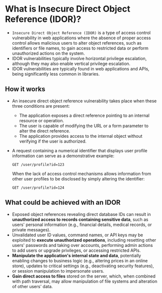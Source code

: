 # What is Insecure Direct Object Reference (IDOR)?

* `Insecure Direct Object Reference (IDOR)` is a type of access control vulnerability in web applications where the absence of proper access control allows malicious users to alter object references, such as identifiers or file names, to gain access to restricted data or perform unauthorized actions on the system.
* IDOR vulnerabilities typically involve horizontal privilege escalation, although they may also enable vertical privilege escalation.
* IDOR vulnerabilities are typically found in web applications and APIs, being significantly less common in libraries.

## How it works

* An insecure direct object reference vulnerability takes place when these three conditions are present:
  * The application exposes a direct reference pointing to an internal resource or operation.
  * The user is capable of modifying the URL or a form parameter to alter the direct reference.
  * The application provides access to the internal object without verifying if the user is authorized.
* A request containing a numerical identifier that displays user profile information can serve as a demonstrative example:

  ```http
  GET /user/profile?id=123
  ```

  When the lack of access control mechanisms allows information from other user profiles to be disclosed by simply altering the identifier:

  ```http
  GET /user/profile?id=124
  ```

## What could be achieved with an IDOR

* Exposed object references revealing direct database IDs can result in **unauthorized access to records containing sensitive data**, such as users' personal information (e.g., financial details, medical records, or private messages).
* Unvalidated user ID values, command names, or API keys may be exploited to **execute unauthorized operations**, including resetting other users' passwords and taking over accounts, performing admin actions to add users or upgrade privileges, or accessing restricted APIs.
* **Manipulate the application's internal state and data**, potentially enabling changes to business logic (e.g., altering prices in an online store), updates to critical settings (e.g., deactivating security features), or session manipulation to impersonate users.
* **Gain direct access to files** stored on the server, which, when combined with path traversal, may allow manipulation of file systems and alteration of other users' data.

